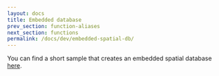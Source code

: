```yaml
---
layout: docs
title: Embedded database
prev_section: function-aliases
next_section: functions
permalink: /docs/dev/embedded-spatial-db/
---
```


You can find a short sample that creates an embedded spatial database
[here](https://github.com/orbisgis/orbisgis-samples/blob/master/demoh2gis/src/main/java/org/orbisgis/demoh2gis/Main.java).

